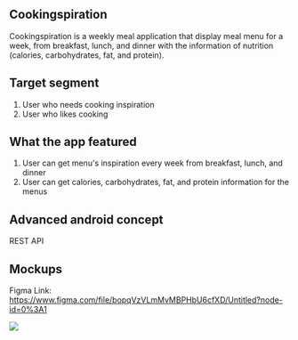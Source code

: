 ## Cookingspiration
Cookingspiration is a weekly meal application that display meal menu for a week, from breakfast, lunch, and dinner 
with the information of nutrition (calories, carbohydrates, fat, and protein). 

## Target segment
1. User who needs cooking inspiration
2. User who likes cooking

## What the app featured
1. User can get menu's inspiration every week from breakfast, lunch, and dinner
2. User can get calories, carbohydrates, fat, and protein information for the menus

## Advanced android concept
REST API

## Mockups
Figma Link: https://www.figma.com/file/bopqVzVLmMvMBPHbU6cfXD/Untitled?node-id=0%3A1

<img src="https://user-images.githubusercontent.com/62920741/144656695-62c587de-fa06-43d0-9eac-7a1d3e0751d0.png">
